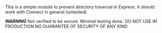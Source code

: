 This is a simple module to prevent directory traversal in Express.
It should work with Connect in general (untested).







***WARNING***
Not verified to be secure.
Minimal testing done.
DO NOT USE IN PRODUCTION
NO GUARANTEE OF SECURITY OF ANY KIND
